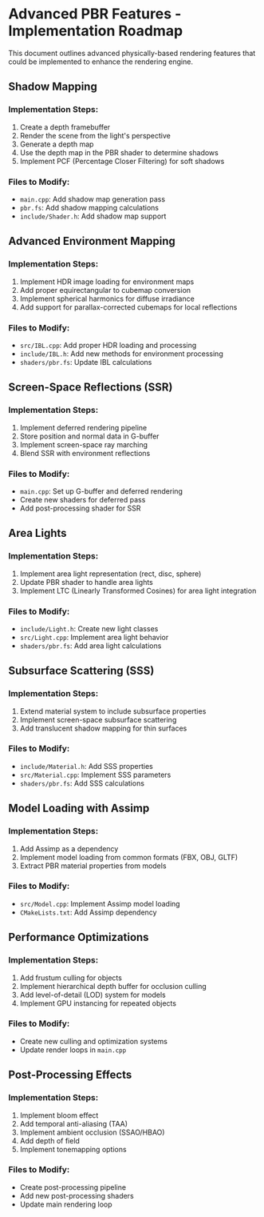 # Advanced PBR Features - Implementation Roadmap

This document outlines advanced physically-based rendering features that could be implemented to enhance the rendering engine.

## Shadow Mapping

### Implementation Steps:
1. Create a depth framebuffer
2. Render the scene from the light's perspective
3. Generate a depth map
4. Use the depth map in the PBR shader to determine shadows
5. Implement PCF (Percentage Closer Filtering) for soft shadows

### Files to Modify:
- `main.cpp`: Add shadow map generation pass
- `pbr.fs`: Add shadow mapping calculations
- `include/Shader.h`: Add shadow map support

## Advanced Environment Mapping

### Implementation Steps:
1. Implement HDR image loading for environment maps
2. Add proper equirectangular to cubemap conversion
3. Implement spherical harmonics for diffuse irradiance
4. Add support for parallax-corrected cubemaps for local reflections

### Files to Modify:
- `src/IBL.cpp`: Add proper HDR loading and processing
- `include/IBL.h`: Add new methods for environment processing
- `shaders/pbr.fs`: Update IBL calculations

## Screen-Space Reflections (SSR)

### Implementation Steps:
1. Implement deferred rendering pipeline
2. Store position and normal data in G-buffer
3. Implement screen-space ray marching
4. Blend SSR with environment reflections

### Files to Modify:
- `main.cpp`: Set up G-buffer and deferred rendering
- Create new shaders for deferred pass
- Add post-processing shader for SSR

## Area Lights

### Implementation Steps:
1. Implement area light representation (rect, disc, sphere)
2. Update PBR shader to handle area lights
3. Implement LTC (Linearly Transformed Cosines) for area light integration

### Files to Modify:
- `include/Light.h`: Create new light classes
- `src/Light.cpp`: Implement area light behavior
- `shaders/pbr.fs`: Add area light calculations

## Subsurface Scattering (SSS)

### Implementation Steps:
1. Extend material system to include subsurface properties
2. Implement screen-space subsurface scattering
3. Add translucent shadow mapping for thin surfaces

### Files to Modify:
- `include/Material.h`: Add SSS properties
- `src/Material.cpp`: Implement SSS parameters
- `shaders/pbr.fs`: Add SSS calculations

## Model Loading with Assimp

### Implementation Steps:
1. Add Assimp as a dependency
2. Implement model loading from common formats (FBX, OBJ, GLTF)
3. Extract PBR material properties from models

### Files to Modify:
- `src/Model.cpp`: Implement Assimp model loading
- `CMakeLists.txt`: Add Assimp dependency

## Performance Optimizations

### Implementation Steps:
1. Add frustum culling for objects
2. Implement hierarchical depth buffer for occlusion culling
3. Add level-of-detail (LOD) system for models
4. Implement GPU instancing for repeated objects

### Files to Modify:
- Create new culling and optimization systems
- Update render loops in `main.cpp`

## Post-Processing Effects

### Implementation Steps:
1. Implement bloom effect
2. Add temporal anti-aliasing (TAA)
3. Implement ambient occlusion (SSAO/HBAO)
4. Add depth of field
5. Implement tonemapping options

### Files to Modify:
- Create post-processing pipeline
- Add new post-processing shaders
- Update main rendering loop
